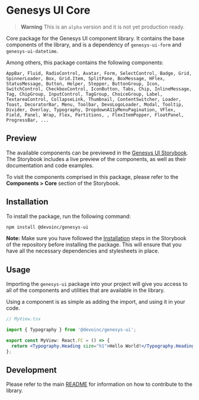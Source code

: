 # Genesys UI Core

> **Warning**
> This is an `alpha` version and it is not yet production ready.

Core package for the Genesys UI component library. It contains the base components of the library, and is a dependency of `genesys-ui-form` and `genesys-ui-datetime`.

Among others, this package contains the following components:

```
AppBar, Fluid, RadioControl, Avatar, Form, SelectControl, Badge, Grid, SpinnerLoader, Box, Grid.Item, SplitPane, BoxMessage, HFlex, StatusMessage, Button, Helper, Stepper, ButtonGroup, Icon, SwitchControl, CheckboxControl, IconButton, Tabs, Chip, InlineMessage, Tag, ChipGroup, InputControl, TagGroup, ChoiceGroup, Label, TextareaControl, CollapseLink, Thumbnail, ContentSwitcher, Loader, Toast, DecoratorBar, Menu, Toolbar, DevoLogoLoader, Modal, Tooltip, Divider, Overlay, Typography, DropdownA11yMenuPagination, VFlex, Field, Panel, Wrap, Flex, Partitions, , FlexItemPopper, FloatPanel, ProgressBar, ...
```

## Preview

The available components can be previewed in the [Genesys UI Storybook](https://devoinc.github.io/genesys-ui/).
The Storybook includes a live preview of the components, as well as their documentation and code examples.

To visit the components comprised in this package, please refer to the **Components > Core** section of the Storybook.

## Installation

To install the package, run the following command:

```sh
npm install @devoinc/genesys-ui
```

**Note:** Make sure you have followed the [Installation](https://devoinc.github.io/genesys-ui/?path=/docs/getting-started-installation--docs) steps in the Storybook of the repository before installing the package. This will ensure that you have all the necessary dependencies and stylesheets in place.

## Usage

Importing the `genesys-ui` package into your project will give you access to all of the components and utilities that are available in the library.

Using a component is as simple as adding the import, and using it in your code.

```jsx
// MyView.tsx

import { Typography } from '@devoinc/genesys-ui';

export const MyView: React.FC = () => {
  return <Typography.Heading size="h1">Hello World!</Typography.Heading>;
};
```

## Development

Please refer to the main [README](https://github.com/DevoInc/genesys-ui#readme) for information on how to contribute to the library.
